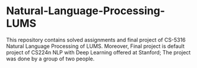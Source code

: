 # Natural-Language-Processing-LUMS
This repository contains solved assignments and final project of CS-5316 Natural Language Processing of LUMS. Moreover, Final project is default project of CS224n NLP with Deep Learning offered at Stanford; The project was done by a group of two people.
